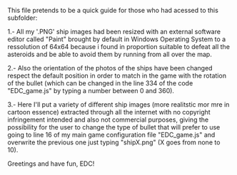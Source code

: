 
This file pretends to be a quick guide for those who had acessed to this subfolder:

1.- All my '.PNG' ship images had been resized with an external software editor called "Paint" brought by default in Windows Operating 
System to a ressolution of 64x64 because i found in proportion suitable to defeat all the asteroids and be able to avoid them by running 
from all over the map.

2.- Also the orientation of the photos of the ships have been changed respect the default position in order to match in the game with the
rotation of the bullet (which can be changed in the line 334 of the code "EDC_game.js" by typing a number between 0 and 360).

3.- Here I'll put a variety of different ship images (more realitstic mor mre in cartoon essence) extracted through all the internet with 
no copyright infringement intended and also not commercial purposes, giving the possibility for the user to change the type of bullet that
will prefer to use going to line 16 of my main game configuration file "EDC_game.js" and overwrite the previous one just typing
"shipX.png" (X goes from none to 10).

Greetings and have fun, EDC!
